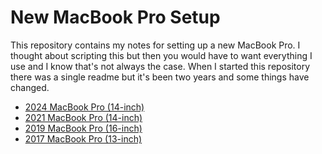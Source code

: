 # New MacBook Pro Setup

This repository contains my notes for setting up a new MacBook Pro. I thought about scripting this but then you would have to want everything I use and I know that's not always the case. When I started this repository there was a single readme but it's been two years and some things have changed.

- [2024 MacBook Pro (14-inch)](2024/README.md)
- [2021 MacBook Pro (14-inch)](2021/README.md)
- [2019 MacBook Pro (16-inch)](2019/README.md)
- [2017 MacBook Pro (13-inch)](2017/README.md)

